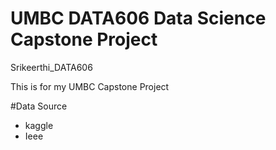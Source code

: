 # UMBC DATA606 Data Science Capstone Project

Srikeerthi_DATA606

This is for my UMBC Capstone Project

#Data Source
- kaggle 
- Ieee
